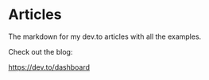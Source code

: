 # Articles
The markdown for my dev.to articles with all the examples.


Check out the blog:

https://dev.to/dashboard
